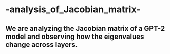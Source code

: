 # -analysis_of_Jacobian_matrix-
## We are analyzing the Jacobian matrix of a GPT-2 model and observing how the eigenvalues change across layers.
